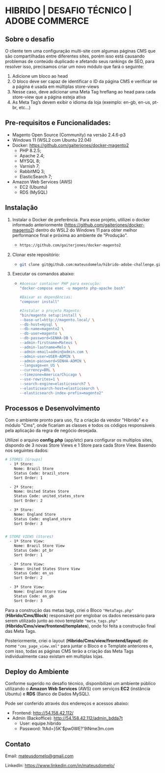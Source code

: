 # HIBRIDO | DESAFIO TÉCNICO | ADOBE COMMERCE

## Sobre o desafio
O cliente tem uma configuração multi-site com algumas páginas CMS que são
compartilhadas entre diferentes sites, porém isso está causando problemas de
conteúdo duplicado e afetando seus rankings de SEO, para resolver isso, precisamos
criar um novo módulo que fará o seguinte:
1. Adicione um bloco ao head
2. O bloco deve ser capaz de identificar o ID da página CMS e verificar se a
página é usada em múltiplas store-views
3. Nesse caso, deve adicionar uma Meta Tag hreflang ao head para cada
store-view que a página esteja ativa
4. As Meta Tag’s devem exibir o idioma da loja (exemplo: en-gb, en-us, pt-br,
etc...)


## Pre-requisitos e Funcionalidades:

  - Magento Open Source (Community) na versão 2.4.6-p3
  - Windows 11 (WSL2 com Ubuntu 22.04)
  - Docker: https://github.com/gaiterjones/docker-magento2
    - PHP 8.2.5;
    - Apache 2.4;
    - MYSQL 8;
    - Varnish 7; 
    - RabbitMQ 3;
    - ElasticSearch 7;
  - Amazon Web Services (AWS)
    - EC2 (Ubuntu)
    - RDS (MySQL)

## Instalação

1. Instalar o Docker de preferência. Para esse projeto, utilizei o docker informado anteriormente (https://github.com/gaiterjones/docker-magento2) dentro do WSL2 do Windows 11 para obter melhor performance final e próxima ao ambiente de "Produção".

   - ```bash
     https://github.com/gaiterjones/docker-magento2
     ```
2. Clonar este repositório:
   - ```bash
     git clone git@github.com:mateusdomelo/hibrido-adobe-challenge.git
     ```
3. Executar os comandos abaixo:
   - ```bash
     #Acessar container PHP para execução:
     "docker-compose exec -u magento php-apache bash"
     
     #Baixar as dependências:
     "composer install"

     #Instalar o projeto Magento:
     "bin/magento setup:install \
     --base-url=http://magento.local/ \
     --db-host=mysql \
     --db-name=magento2 \
     --db-user=magento \
     --db-password=SENHA-DB \
     --admin-firstname=Mateus \
     --admin-lastname=Melo \
     --admin-email=admin@admin.com \
     --admin-user=USER-ADMIN \
     --admin-password=SENHA-ADMIN \
     --language=en_US \
     --currency=BRL \
     --timezone=America/Chicago \
     --use-rewrites=1 \
     --search-engine=elasticsearch7 \
     --elasticsearch-host=elasticsearch \
     --elasticsearch-index-prefix=magento2"
     ```


## Processos e Desenvolvimento

Com o ambiente pronto para uso, fiz a criação da vendor "Hibrido" e o módulo "Cms", onde ficariam as classes e todos os códigos responsáveis pela aplicação da regra de negócio desejada.

Utilizei o arquivo <b>config.php</b> (app/etc) para configurar os multiplos sites, dispondo de 3 novas Store Views e 1 Store para cada Store View. Basendo nos seguintes dados:
```bash
# STORES (Groups)
  - 1ª Store:
	Nome: Brazil Store
	Status Code: brazil_store
	Sort Order: 1
  
  - 2ª Store:
	Nome: United States Store
	Status Code: united_states_store
	Sort Order: 2
  
  - 3ª Store:
	Nome: England Store
	Status Code: england_store
	Sort Order: 3


# STORE VIEWS (Stores)
  - 1ª Store View:
	Nome: Brazil Store View
	Status Code: pt_br
	Sort Order: 1
  
  - 2ª Store View:
	Nome: United States Store View
	Status Code: en_us
	Sort Order: 2
  
  - 3ª Store View:
	Nome: England Store View
	Status Code: en_gb
	Sort Order: 3
```

Para a construção das metas tags, criei o Bloco `"MetaTags.php"` (<b>Hibrido/Cms/Block</b>) responsável por englobar os dados necessário para serem utilizado junto ao novo template `"meta_tags.php"` (<b>Hibrido/Cms/view/frontend/templates</b>), onde foi feita a construção final das Meta Tags. 

Posteriormente, criei o layout (<b>Hibrido/Cms/view/frontend/layout</b>) de nome `"cms_page_view.xml"` para juntar o Bloco e o Template anteriores e, com isso, todas as páginas CMS terão a criação das Meta Tags individualmente caso existam em multiplas lojas.

## Deploy do Ambiente

Conforme sugerido no desafio técnico, disponibilizei um ambiente público utilizando o <b>Amazon Web Services</b> (AWS) com serviços <b>EC2</b> (instância Ubuntu) e <b>RDS</b> (Banco de Dados MySQL).

Pode ser conferido através dos endereços e acessos abaixo:

  - Frontend: http://54.158.42.112/
  - Admin (Backoffice): http://54.158.42.112/admin_bdda7t
    - User: equipe.hibrido
    - Password: 1tAd=}5K'$pw0WE?'9lNme3m.com   

## Contato

Email: mateusdomelo@gmail.com

LinkedIn: https://www.linkedin.com/in/mateusdomelo/
